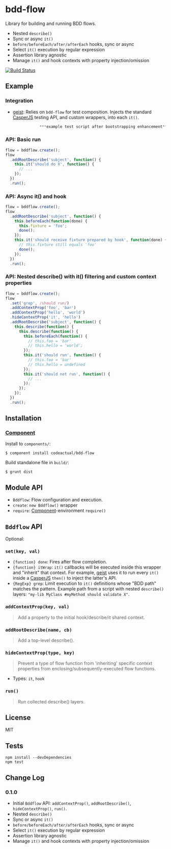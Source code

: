 # bdd-flow

Library for building and running BDD flows.

* Nested `describe()`
* Sync or async `it()`
* `before/beforeEach/after/afterEach` hooks, sync or async
* Select `it()` execution by regular expression
* Assertion library agnostic
* Manage `it()` and hook contexts with property injection/omission

[![Build Status](https://travis-ci.org/codeactual/bdd-flow.png)](https://travis-ci.org/codeactual/bdd-flow)

## Example

### Integration

* [geist](https://github.com/codeactual/geist): Relies on `bdd-flow` for test composition. Injects the standard [CasperJS](http://casperjs.org/) testing API, and custom wrappers, into each `it()`.

```js
               ***example test script after bootstrapping enhancement**
```

### API: Basic run

```js
flow = bddflow.create();
flow
  .addRootDescribe('subject', function() {
    this.it('should do X', function() {
      // ...
    });
  })
  .run();
```

### API: Async it() and hook

```js
flow = bddflow.create();
flow
  .addRootDescribe('subject', function() {
    this.beforeEach(function(done) {
      this.fixture = 'foo';
      done();
    });
    this.it('should receive fixture prepared by hook', function(done) {
      // this.fixture still equals 'foo'
      done();
    });
  })
  .run();
```

### API: Nested describe() with it() filtering and custom context properties

```js
flow = bddflow.create();
flow
  .set('grep', /should run/)
  .addContextProp('foo', 'bar')
  .addContextProp('hello', 'world')
  .hideContextProp('it', 'hello')
  .addRootDescribe('subject', function() {
    this.describe(function() {
      this.describe(function() {
        this.beforeEach(function() {
          // this.foo = 'bar'
          // this.hello = 'world';
        });
        this.it('should run', function() {
          // this.foo = 'bar'
          // this.hello = undefined
        });
        this.it('should not run', function() {
          // ...
        });
      });
    });
  })
  .run();
```

## Installation

### [Component](https://github.com/component/component)

Install to `components/`:

    $ component install codeactual/bdd-flow

Build standalone file in `build/`:

    $ grunt dist

## Module API

* `Bddflow`: Flow configuration and execution.
* `create`: `new Bddflow()` wrapper
* `require`: [Component](https://github.com/component/component)-environment `require()`

## `Bddflow` API

Optional:

### `set(key, val)`

* `{function} done`: Fires after flow completion.
* `{function} itWrap`: `it()` callbacks will be executed inside this wrapper and "inherit" that context. For example, [geist](https://github.com/codeactual/geist) uses it to run every `it()` inside a [CasperJS](http://casperjs.org/) `then()` to inject the latter's API.
* `{RegExp} grep`: Limit execution to `it()` definitions whose "BDD path" matches the pattern. Example path from a script with nested `describe()` layers: `"my-lib MyClass #myMethod should validate X"`.

### `addContextProp(key, val)`

> Add a property to the initial hook/describe/it shared context.

### `addRootDescribe(name, cb)`

> Add a top-level describe().

### `hideContextProp(type, key)`

> Prevent a type of flow function from 'inheriting' specific context properties from enclosing/subsequently-executed flow functions.

* Types: `it`, `hook`

### `run()`

> Run collected describe() layers.

## License

  MIT

## Tests

    npm install --devDependencies
    npm test

## Change Log

### 0.1.0

* Initial `Bddflow` API: `addContextProp()`, `addRootDescribe()`, `hideContextProp()`, `run()`.
* Nested `describe()`
* Sync or async `it()`
* `before/beforeEach/after/afterEach` hooks, sync or async
* Select `it()` execution by regular expression
* Assertion library agnostic
* Manage `it()` and hook contexts with property injection/omission
